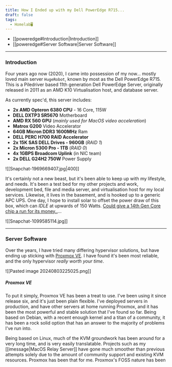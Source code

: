 ```yaml
---
title: How I Ended up with my Dell PowerEdge R715...
draft: false
tags:
  - Homelab🖥️
---
```


- [[poweredge#Introduction|Introduction]]
- [[poweredge#Server Software|Server Software]]

---

### Introduction

Four years ago now (2020), I came into possession of my now... mostly loved main server `HugeRobot`, known by most as the Dell PowerEdge R715. This is a Piledriver based 11th generation Dell PowerEdge Server, originally released in 2011 as an AMD K10 Virtualisation host, and database server. 

As currently spec'd, this server includes:

- **2x AMD Opteron 6380 CPU** - 16 Core, 115W 
- **DELL DXTP3 SR5670** Motherboard
- **AMD RX 560 GPU** (*mainly used for MacOS video acceleration*)
- **Matrox G200** Video Accelerator
- **64GB Micron DDR3 1600MHz** Ram 
- **DELL PERC H700 RAID Accelerator**
- **2x 15K SAS DELL Drives - 960GB** (*RAID 1*)
- **2x Micron 5300 Pro - 1TB** (*RAID 0*)
- **4x 1GBPS Broadcom Uplink** (in NIC team)
- **2x DELL G24H2 750W** Power Supply


![[Snapchat-1969669407.jpg|400]]

It's certainly not a new beast, but it's been able to keep up with my lifestyle, and needs. It's been a test bed for my other projects and work, development bed, file and media server, and virtualisation host for my local services. Likewise, it lives in the basement, and is hooked up to a generic APC UPS. One day, I hope to install solar to offset the power draw of this box, which can *IDLE* at upwards of 150 Watts. [Could give a 14th Gen Core chip a run for its money..](https://www.anandtech.com/show/21084/intel-core-i9-14900k-core-i7-14700k-and-core-i5-14600k-review-raptor-lake-refreshed/6)... 

![[Snapchat-1099585114.jpg]]

---

### Server Software

Over the years, I have tried many differing hypervisor solutions, but have ending up sticking with [Proxmox VE](https://www.proxmox.com/en/proxmox-virtual-environment/overview). I have found it's been most reliable, and the only hypervisor *really worth your time*.

![[Pasted image 20240803225025.png]]

##### Proxmox VE

To put it simply, Proxmox VE has been a treat to use. I've been using it since release six, and it's just been plain flexible. I've deployed servers in production, and have other servers at home running Proxmox, and it has been the most powerful and stable solution that I've found so far. Being based on Debian, with a recent enough kernel and a titan of a community, it has been a rock solid option that has an answer to the majority of problems I've run into. 

Being based on Linux, much of the KVM groundwork has been around for a very long time, and is very easily translatable. Projects such as my [[imessage|MacOS Relay Server]] have gone much smoother than previous attempts solely due to the amount of community support and existing KVM resources. Proxmox has been that for me. Proxmox's FOSS nature has been 